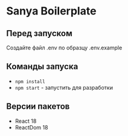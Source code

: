 # Sanya Boilerplate

## Перед запуском
Создайте файл .env по образцу .env.example


## Команды запуска
- `npm install`
- `npm start` - запустить для разработки


## Версии пакетов
- React 18
- ReactDom 18
